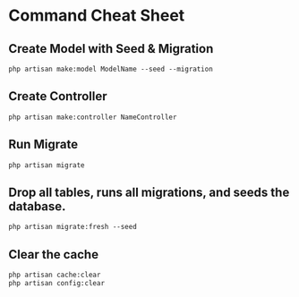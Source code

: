 # Command Cheat Sheet

## Create Model with Seed & Migration

`php artisan make:model ModelName --seed --migration`

## Create Controller 
`php artisan make:controller NameController`

## Run Migrate

`php artisan migrate`

## Drop all tables, runs all migrations, and seeds the database.

`php artisan migrate:fresh --seed`

## Clear the cache
```bash
php artisan cache:clear
php artisan config:clear
```
